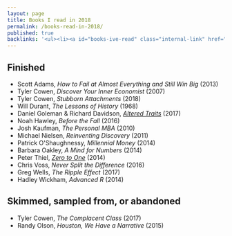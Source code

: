 ```yaml
---
layout: page
title: Books I read in 2018
permalink: /books-read-in-2018/
published: true
backlinks: '<ul><li><a id="books-ive-read" class="internal-link" href="/books-ive-read/">Books I&#39;ve read</a></li></ul>'
---
```




## Finished 
* Scott Adams, _How to Fail at Almost Everything and Still Win Big_ (2013) 
* Tyler Cowen, _Discover Your Inner Economist_ (2007) 
* Tyler Cowen, _Stubborn Attachments_ (2018) 
* Will Durant, _The Lessons of History_ (1968) 
* Daniel Goleman & Richard Davidson, _<a id="goleman-and-davidson-altered-traits" class="internal-link" href="/goleman-and-davidson-altered-traits/">Altered Traits</a>_ (2017) 
* Noah Hawley, _Before the Fall_ (2016) 
* Josh Kaufman, _The Personal MBA_ (2010) 
* Michael Nielsen, _Reinventing Discovery_ (2011) 
* Patrick O'Shaughnessy, _Millennial Money_ (2014) 
* Barbara Oakley, _A Mind for Numbers_ (2014) 
* Peter Thiel, _<a id="thiel-zero-to-one" class="internal-link" href="/thiel-zero-to-one/">Zero to One</a>_ (2014) 
* Chris Voss, _Never Split the Difference_ (2016) 
* Greg Wells, _The Ripple Effect_ (2017) 
* Hadley Wickham, _Advanced R_ (2014) 


## Skimmed, sampled from, or abandoned 
* Tyler Cowen, _The Complacent Class_ (2017) 
* Randy Olson, _Houston, We Have a Narrative_ (2015) 
